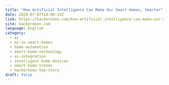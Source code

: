 ```yaml
---
title: "How Artificial Intelligence Can Make Our Smart Homes, Smarter"
date: 2024-07-07T14:00:15Z
link: https://hackernoon.com/how-artificial-intelligence-can-make-our-smart-homes-smarter?source=rss&utm_medium=RSS&utm_source=news.12bit.vn
site: hackernoon.com
language: English
category:
  - ai
  - ai-in-smart-homes
  - home-automation
  - smart-home-technology
  - ai-integration
  - intelligent-home-devices
  - smart-home-trends
  - hackernoon-top-story
draft: false
---
```


